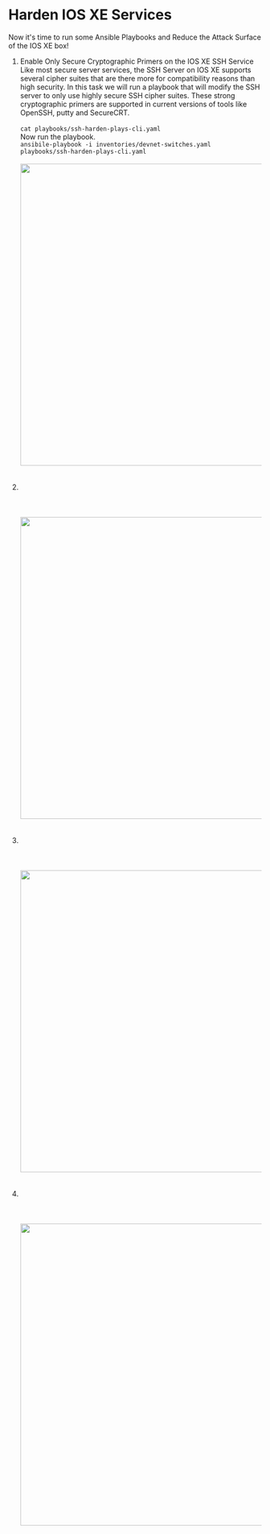 # Harden IOS XE Services

Now it's time to run some Ansible Playbooks and Reduce the Attack Surface of the IOS XE box! <br>



<ol>

<li>Enable Only Secure Cryptographic Primers on the IOS XE SSH Service</li>
Like most secure server services, the SSH Server on IOS XE supports several cipher suites that are there more for compatibility reasons than high security. In this task we will run a playbook that will modify the SSH server to only use highly secure SSH cipher suites. These strong cryptographic primers are supported in current versions of tools like OpenSSH, putty and SecureCRT. 
<br><br>
<!-- View the playbook using cat. Observe the XML config that was generated by YANG Suite. Notice how some of the commands that are not supported in the YANG model need to be manually entered. 
<br> -->
<code>cat playbooks/ssh-harden-plays-cli.yaml</code>
<br>
Now run the playbook. 
<br>
<code>ansibile-playbook -i inventories/devnet-switches.yaml playbooks/ssh-harden-plays-cli.yaml </code>
<br><br>
<img src="/images/" alt="" width=600>
<br><br><br>


<li> </li>
<br>
<code></code>
<br><br>
<img src="/images/" alt="" width=600>
<br><br><br>


<li> </li>
<br>
<code></code>
<br><br>
<img src="/images/" alt="" width=600>
<br><br><br>


<li> </li>
<br>
<code></code>
<br><br>
<img src="/images/" alt="" width=600>
<br><br><br>



</ol>
